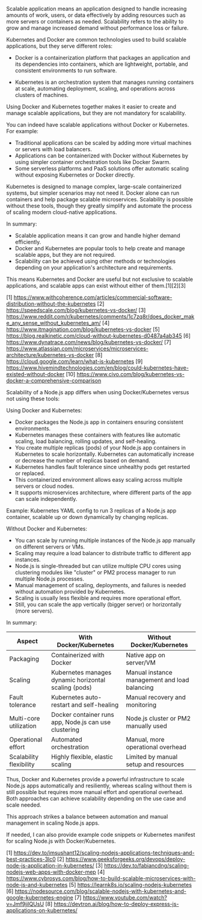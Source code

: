 Scalable application means an application designed to handle increasing amounts of work, users, or data effectively by adding
resources such as more servers or containers as needed. Scalability refers to the ability to grow and manage increased demand
without performance loss or failure.

Kubernetes and Docker are common technologies used to build scalable applications, but they serve different roles:

- Docker is a containerization platform that packages an application and its dependencies into containers, which are
  lightweight, portable, and consistent environments to run software.

- Kubernetes is an orchestration system that manages running containers at scale, automating deployment, scaling, and
  operations across clusters of machines.

Using Docker and Kubernetes together makes it easier to create and manage scalable applications, but they are not mandatory
for scalability.

You can indeed have scalable applications without Docker or Kubernetes. For example:

- Traditional applications can be scaled by adding more virtual machines or servers with load balancers.
- Applications can be containerized with Docker without Kubernetes by using simpler container orchestration tools like Docker
  Swarm.
- Some serverless platforms and PaaS solutions offer automatic scaling without exposing Kubernetes or Docker directly.

Kubernetes is designed to manage complex, large-scale containerized systems, but simpler scenarios may not need it. Docker
alone can run containers and help package scalable microservices. Scalability is possible without these tools, though they
greatly simplify and automate the process of scaling modern cloud-native applications.

In summary:

- Scalable application means it can grow and handle higher demand efficiently.
- Docker and Kubernetes are popular tools to help create and manage scalable apps, but they are not required.
- Scalability can be achieved using other methods or technologies depending on your application's architecture and
  requirements.

This means Kubernetes and Docker are useful but not exclusive to scalable applications, and scalable apps can exist without
either of them.[1][2][3]

[1] https://www.withcoherence.com/articles/commercial-software-distribution-without-the-kubernetes [2]
https://speedscale.com/blog/kubernetes-vs-docker/ [3]
https://www.reddit.com/r/kubernetes/comments/1c7zq8r/does_docker_make_any_sense_without_kubernetes_am/ [4]
https://www.itmagination.com/blog/kubernetes-vs-docker [5] https://blog.realkinetic.com/cloud-without-kubernetes-d0487a4ab345
[6] https://www.dynatrace.com/news/blog/kubernetes-vs-docker/ [7]
https://www.atlassian.com/microservices/microservices-architecture/kubernetes-vs-docker [8]
https://cloud.google.com/learn/what-is-kubernetes [9]
https://www.hivemindtechnologies.com/en/blog/could-kubernetes-have-existed-without-docker [10]
https://www.civo.com/blog/kubernetes-vs-docker-a-comprehensive-comparison

Scalability of a Node.js app differs when using Docker/Kubernetes versus not using these tools:

Using Docker and Kubernetes:

- Docker packages the Node.js app in containers ensuring consistent environments.
- Kubernetes manages these containers with features like automatic scaling, load balancing, rolling updates, and
  self-healing.
- You create multiple replicas (pods) of your Node.js app containers in Kubernetes to scale horizontally. Kubernetes can
  automatically increase or decrease the number of replicas based on demand.
- Kubernetes handles fault tolerance since unhealthy pods get restarted or replaced.
- This containerized environment allows easy scaling across multiple servers or cloud nodes.
- It supports microservices architecture, where different parts of the app can scale independently.

Example: Kubernetes YAML config to run 3 replicas of a Node.js app container, scalable up or down dynamically by changing
replicas.

Without Docker and Kubernetes:

- You can scale by running multiple instances of the Node.js app manually on different servers or VMs.
- Scaling may require a load balancer to distribute traffic to different app instances.
- Node.js is single-threaded but can utilize multiple CPU cores using clustering modules like "cluster" or PM2 process
  manager to run multiple Node.js processes.
- Manual management of scaling, deployments, and failures is needed without automation provided by Kubernetes.
- Scaling is usually less flexible and requires more operational effort.
- Still, you can scale the app vertically (bigger server) or horizontally (more servers).

In summary:

| Aspect                  | With Docker/Kubernetes                                | Without Docker/Kubernetes                     |
| ----------------------- | ----------------------------------------------------- | --------------------------------------------- |
| Packaging               | Containerized with Docker                             | Native app on server/VM                       |
| Scaling                 | Kubernetes manages dynamic horizontal scaling (pods)  | Manual instance management and load balancing |
| Fault tolerance         | Kubernetes auto-restart and self-healing              | Manual recovery and monitoring                |
| Multi-core utilization  | Docker container runs app, Node.js can use clustering | Node.js cluster or PM2 manually used          |
| Operational effort      | Automated orchestration                               | Manual, more operational overhead             |
| Scalability flexibility | Highly flexible, elastic scaling                      | Limited by manual setup and resources         |

Thus, Docker and Kubernetes provide a powerful infrastructure to scale Node.js apps automatically and resiliently, whereas
scaling without them is still possible but requires more manual effort and operational overhead. Both approaches can achieve
scalability depending on the use case and scale needed.

This approach strikes a balance between automation and manual management in scaling Node.js apps.

If needed, I can also provide example code snippets or Kubernetes manifest for scaling Node.js with Docker/Kubernetes.

[1] https://dev.to/imsushant12/scaling-nodejs-applications-techniques-and-best-practices-3lc0 [2]
https://www.geeksforgeeks.org/devops/deploy-node-js-application-in-kubernetes/ [3]
https://dev.to/fabiancdng/scaling-nodejs-web-apps-with-docker-mep [4]
https://www.cybrosys.com/blog/how-to-build-scalable-microservices-with-node-js-and-kubernetes [5]
https://learnk8s.io/scaling-nodejs-kubernetes [6]
https://nodesource.com/blog/scalable-nodejs-with-kubernetes-and-google-kubernetes-engine [7]
https://www.youtube.com/watch?v=Jmf9jilQUsU [8] https://devtron.ai/blog/how-to-deploy-express-js-applications-on-kubernetes/
